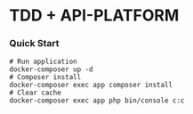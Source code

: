# TDD + API-PLATFORM

### Quick Start

```docker
# Run application
docker-composer up -d
# Composer install
docker-composer exec app composer install
# Clear cache
docker-composer exec app php bin/console c:c
```
